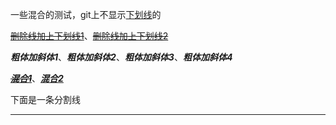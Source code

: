 一些混合的测试，git上不显示<u>下划线</u>的

~~<u>删除线加上下划线1</u>~~、<u>~~删除线加上下划线2~~</u>

***粗体加斜体1***、___粗体加斜体2___、__*粗体加斜体3*__、**_粗体加斜体4_**

~~**_<u>混合1</u>_**~~、<u>***混合2***</u>

下面是一条分割线

***

